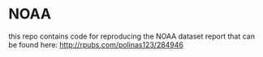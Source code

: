 # NOAA

this repo contains code for reproducing the NOAA dataset report that can be found here: http://rpubs.com/polinas123/284946

